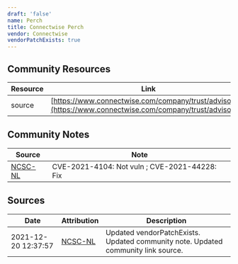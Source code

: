```yaml
---
draft: 'false'
name: Perch
title: Connectwise Perch
vendor: Connectwise
vendorPatchExists: true
---
```



## Community Resources
| Resource | Link |
| --- | --- |
| source | [https://www.connectwise.com/company/trust/advisories](https://www.connectwise.com/company/trust/advisories) |

## Community Notes
| Source | Note |
| --- | --- |
| [NCSC-NL](https://github.com/NCSC-NL/log4shell/blob/main/software/README.md) | CVE-2021-4104: Not vuln ; CVE-2021-44228: Fix </ul> |

## Sources
| Date | Attribution | Description |
| --- | --- | --- |
| 2021-12-20 12:37:57 | [NCSC-NL](https://github.com/NCSC-NL/log4shell/blob/main/software/README.md) | Updated vendorPatchExists. Updated community note. Updated community link source.  |
